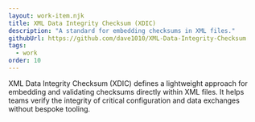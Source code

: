 ```yaml
---
layout: work-item.njk
title: XML Data Integrity Checksum (XDIC)
description: "A standard for embedding checksums in XML files."
githubUrl: https://github.com/dave1010/XML-Data-Integrity-Checksum
tags:
  - work
order: 10
---
```

XML Data Integrity Checksum (XDIC) defines a lightweight approach for embedding and validating checksums directly within XML
files. It helps teams verify the integrity of critical configuration and data exchanges without bespoke tooling.
